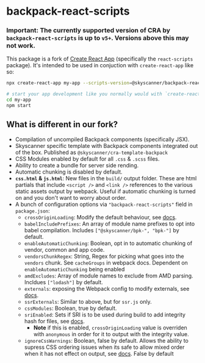 # backpack-react-scripts

### **Important:** The currently supported version of **CRA** by `backpack-react-scripts` is up to `v5+`. Versions above this may not work.

This package is a fork of [Create React App](https://github.com/facebookincubator/create-react-app) (specifically the
`react-scripts` package). It's intended to be used in conjuction with `create-react-app` like so:

```sh
npx create-react-app my-app --scripts-version=@skyscanner/backpack-react-scripts --template @skyscanner/backpack --use-npm

# start your app development like you normally would with `create-react-app`
cd my-app
npm start
```

## What is different in our fork?

- Compilation of uncompiled Backpack components (specifically JSX).
- Skyscanner specific template with Backpack components integrated out of the box. Published as `@skyscanner/cra-template-backpack`
- CSS Modules enabled by default for all `.css` & `.scss` files.
- Ability to create a bundle for server side rending.
- Automatic chunking is disabled by default.
- **`css.html` & `js.html`**: New files in the `build/` output folder. These are html partials that include `<script />` and `<link />` references to the various static assets output by webpack. Useful if automatic chunking is turned on and you don't want to worry about order.
- A bunch of configuration options via `"backpack-react-scripts"` field in `package.json`:
  - `crossOriginLoading`: Modify the default behaviour, see [docs](https://webpack.js.org/configuration/output/#output-crossoriginloading).
  - `babelIncludePrefixes`: An array of module name prefixes to opt into babel compilation. Includes `["@skyscanner/bpk-", "bpk-"]` by default.
  - `enableAutomaticChunking`: Boolean, opt in to automatic chunking of vendor, common and app code.
  - `vendorsChunkRegex`: String, Regex for picking what goes into the `vendors` chunk. See `cacheGroups` in webpack docs. Dependent on `enableAutomaticChunking` being enabled
  - `amdExcludes`: Array of module names to exclude from AMD parsing. Incldues `["lodash"]` by default.
  - `externals`: exposing the Webpack config to modify externals, see [docs](https://webpack.js.org/configuration/externals/).
  - `ssrExternals`: Similar to above, but for `ssr.js` only.
  - `cssModules`: Boolean, true by default.
  - `sriEnabled`: Sets if SRI is to be used during build to add integrity hash for files, see [docs](https://github.com/waysact/webpack-subresource-integrity/blob/master/README.md).
    - **Note** if this is enabled, `crossOriginLoading` value is overriden with `anonymous` in order for it to output with the integrity value.
  - `ignoreCssWarnings`: Boolean, false by default. Allows the ability to supress CSS ordering issues when its safe to allow mixed order when it has not effect on output, see [docs](https://github.com/webpack-contrib/mini-css-extract-plugin#remove-order-warnings). False by default
